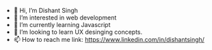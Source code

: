 - 👋 Hi, I’m Dishant Singh
- 👀 I’m interested in web development
- 🌱 I’m currently learning Javascript
- 💞️ I’m looking to learn UX desinging concepts.
- 📫 How to reach me link: https://www.linkedin.com/in/dishantsingh/



